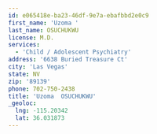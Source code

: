 ```yaml
---
id: e065418e-ba23-46df-9e7a-ebafbbd2e0c9
first_name: 'Uzoma '
last_name: OSUCHUKWU
license: M.D.
services:
  - 'Child / Adolescent Psychiatry'
address: '6638 Buried Treasure Ct'
city: 'Las Vegas'
state: NV
zip: '89139'
phone: 702-750-2438
title: 'Uzoma  OSUCHUKWU'
_geoloc:
  lng: -115.20342
  lat: 36.031873
---
```

